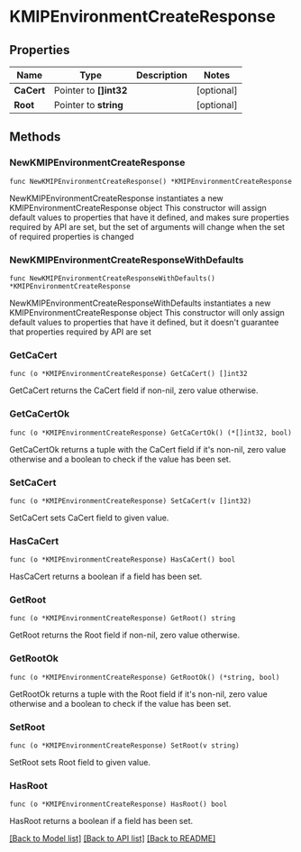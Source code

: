# KMIPEnvironmentCreateResponse

## Properties

Name | Type | Description | Notes
------------ | ------------- | ------------- | -------------
**CaCert** | Pointer to **[]int32** |  | [optional] 
**Root** | Pointer to **string** |  | [optional] 

## Methods

### NewKMIPEnvironmentCreateResponse

`func NewKMIPEnvironmentCreateResponse() *KMIPEnvironmentCreateResponse`

NewKMIPEnvironmentCreateResponse instantiates a new KMIPEnvironmentCreateResponse object
This constructor will assign default values to properties that have it defined,
and makes sure properties required by API are set, but the set of arguments
will change when the set of required properties is changed

### NewKMIPEnvironmentCreateResponseWithDefaults

`func NewKMIPEnvironmentCreateResponseWithDefaults() *KMIPEnvironmentCreateResponse`

NewKMIPEnvironmentCreateResponseWithDefaults instantiates a new KMIPEnvironmentCreateResponse object
This constructor will only assign default values to properties that have it defined,
but it doesn't guarantee that properties required by API are set

### GetCaCert

`func (o *KMIPEnvironmentCreateResponse) GetCaCert() []int32`

GetCaCert returns the CaCert field if non-nil, zero value otherwise.

### GetCaCertOk

`func (o *KMIPEnvironmentCreateResponse) GetCaCertOk() (*[]int32, bool)`

GetCaCertOk returns a tuple with the CaCert field if it's non-nil, zero value otherwise
and a boolean to check if the value has been set.

### SetCaCert

`func (o *KMIPEnvironmentCreateResponse) SetCaCert(v []int32)`

SetCaCert sets CaCert field to given value.

### HasCaCert

`func (o *KMIPEnvironmentCreateResponse) HasCaCert() bool`

HasCaCert returns a boolean if a field has been set.

### GetRoot

`func (o *KMIPEnvironmentCreateResponse) GetRoot() string`

GetRoot returns the Root field if non-nil, zero value otherwise.

### GetRootOk

`func (o *KMIPEnvironmentCreateResponse) GetRootOk() (*string, bool)`

GetRootOk returns a tuple with the Root field if it's non-nil, zero value otherwise
and a boolean to check if the value has been set.

### SetRoot

`func (o *KMIPEnvironmentCreateResponse) SetRoot(v string)`

SetRoot sets Root field to given value.

### HasRoot

`func (o *KMIPEnvironmentCreateResponse) HasRoot() bool`

HasRoot returns a boolean if a field has been set.


[[Back to Model list]](../README.md#documentation-for-models) [[Back to API list]](../README.md#documentation-for-api-endpoints) [[Back to README]](../README.md)


